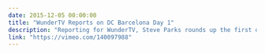 ```yaml
---
date: 2015-12-05 00:00:00
title: "WunderTV Reports on DC Barcelona Day 1"
description: "Reporting for WunderTV, Steve Parks rounds up the first day of DrupalCon Barcelona."
link: "https://vimeo.com/140097988"
---
```

